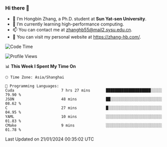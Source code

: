### Hi there 👋

- 🔭 I’m Hongbin Zhang, a Ph.D. student at **Sun Yat-sen University**.
- 🌱 I’m currently learning high-performance computing.
- 📫 You can contact me at zhanghb55@mail2.sysu.edu.cn.
- 👀 You can visit my personal website at https://zhang-hb.com/.

<!--START_SECTION:waka-->
![Code Time](http://img.shields.io/badge/Code%20Time-295%20hrs%2049%20mins-blue)

![Profile Views](http://img.shields.io/badge/Profile%20Views-0-blue)

📊 **This Week I Spent My Time On** 

```text
🕑︎ Time Zone: Asia/Shanghai

💬 Programming Languages: 
Cuda                     7 hrs 27 mins       ████████████████████░░░░░   79.90 % 
JSON                     48 mins             ██░░░░░░░░░░░░░░░░░░░░░░░   08.62 % 
C                        27 mins             █░░░░░░░░░░░░░░░░░░░░░░░░   04.95 % 
YAML                     10 mins             ░░░░░░░░░░░░░░░░░░░░░░░░░   01.83 % 
CMake                    9 mins              ░░░░░░░░░░░░░░░░░░░░░░░░░   01.78 % 
```


 Last Updated on 21/01/2024 00:35:02 UTC
<!--END_SECTION:waka-->
